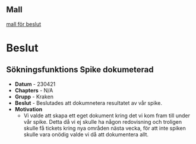 ## Mall
[mall för beslut](../../Mallar/beslut.md)


# Beslut
## Sökningsfunktions Spike dokumeterad

- **Datum** - 230421
- **Chapters** - N/A
- **Grupp** -  Kraken
- **Beslut** - Beslutades att dokumnetera resultatet av vår spike.
- **Motivation**
  - Vi valde att skapa ett eget dokument kring det vi kom fram till under vår spike. Detta då vi ej skulle ha någon redovisning och troligen skulle få tickets kring nya områden nästa vecka, för att inte spiken skulle vara onödig valde vi då att dokumentera allt. 
